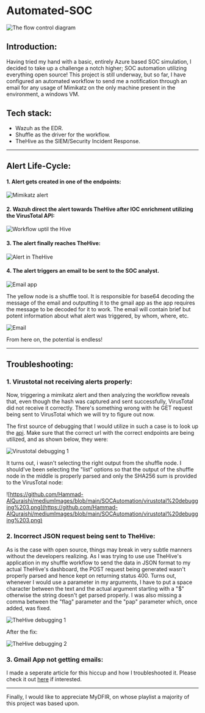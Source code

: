 # Automated-SOC
![The flow control diagram](https://github.com/Hammad-AlQuraishi/mediumImages/blob/main/SOCAutomation/soc%20automation%20flowchart.jpg)

## Introduction:
Having tried my hand with a basic, entirely Azure based SOC simulation, I decided to take up a challenge a notch higher; SOC automation utilizing everything open source! This project is still underway, but so far, I have configured an automated workflow to send me a notification through an email for any usage of Mimikatz on the only machine present in the environment, a windows VM.


## Tech stack:
- Wazuh as the EDR.
- Shuffle as the driver for the workflow.
- TheHive as the SIEM/Security Incident Response.

---

  ## Alert Life-Cycle:
  #### 1. Alert gets created in one of the endpoints:
  
  ![Mimikatz alert](https://github.com/Hammad-AlQuraishi/mediumImages/blob/main/SOCAutomation/mimikatz%20alert.png)

  #### 2. Wazuh direct the alert towards TheHive after IOC enrichment utilizing the VirusTotal API:

  ![Workflow uptil the Hive](https://github.com/Hammad-AlQuraishi/mediumImages/blob/main/SOCAutomation/workflow%20uptil%20theHive.png)

  #### 3. The alert finally reaches TheHive:

  ![Alert in TheHive](https://github.com/Hammad-AlQuraishi/mediumImages/blob/main/SOCAutomation/TheHive%20alerts%20showing%20up..png)

  #### 4. The alert triggers an email to be sent to the SOC analyst.

  ![Email app](https://github.com/Hammad-AlQuraishi/mediumImages/blob/main/SOCAutomation/Email%201.png)

  The yellow node is a shuffle tool. It is responsible for base64 decoding the message of the email and outputting it to the gmail app as the app requires the message to be decoded for it to work. The email will contain brief but potent information about what alert was triggered, by whom, where, etc.

  ![Email](https://github.com/Hammad-AlQuraishi/mediumImages/blob/main/SOCAutomation/Email%202.png)

  From here on, the potential is endless!
  
---

## Troubleshooting:

### 1. Virustotal not receiving alerts properly:

Now, triggering a mimikatz alert and then analyzing the workflow reveals that, even though the hash was captured and sent successfully, VirusTotal did not receive it correctly. There's something wrong with he GET request being sent to VirusTotal which we will try to figure out now.

The first source of debugging that I would utilize in such a case is to look up the [api](https://docs.virustotal.com/reference/file-info). Make sure that the correct url with the correct endpoints are being utilized, and as shown below, they were:

![Virustotal debugging 1](https://github.com/Hammad-AlQuraishi/mediumImages/blob/main/SOCAutomation/virustotal%20debugging%202.png)

It turns out, i wasn't selecting the right output from the shuffle node. I should've been selecting the "list" options so that the output of the shuffle node in the middle is properly parsed and only the SHA256 sum is provided to the VirusTotal node:

![https://github.com/Hammad-AlQuraishi/mediumImages/blob/main/SOCAutomation/virustotal%20debugging%203.png](https://github.com/Hammad-AlQuraishi/mediumImages/blob/main/SOCAutomation/virustotal%20debugging%203.png)

### 2. Incorrect JSON request being sent to TheHive:
As is the case with open source, things may break in very subtle manners without the developers realizing. As I was trying to use use TheHive's application in my shuffle workflow to send the data in JSON format to my actual TheHive's dashboard, the POST request being generated wasn't properly parsed and hence kept on returning status 400. Turns out, whenever I would use a parameter in my arguments, I have to put a space character between the text and the actual argument starting with a "$" otherwise the string doesn't get parsed properly. I was also missing a comma between the "flag" parameter and the "pap" parameter which, once added, was fixed.

![TheHive debugging 1](https://github.com/Hammad-AlQuraishi/mediumImages/blob/main/SOCAutomation/TheHive%20debugging.png)

After the fix:

![TheHive debugging 2](https://github.com/Hammad-AlQuraishi/mediumImages/blob/main/SOCAutomation/TheHive%20debugging2.png)

### 3. Gmail App not getting emails:
I made a seperate article for this hiccup and how I troubleshooted it. Please check it out [here](https://medium.com/@hrehman1181/gmail-app-in-shuffle-make-it-work-a2a3698c0a0a) if interested.

---

Finally, I would like to appreciate MyDFIR, on whose playlist a majority of this project was based upon.
